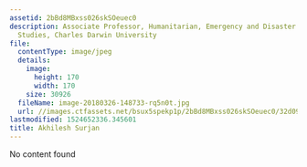 ```yaml
---
assetid: 2bBd8MBxss026skSOeuec0
description: Associate Professor, Humanitarian, Emergency and Disaster Management
  Studies, Charles Darwin University
file:
  contentType: image/jpeg
  details:
    image:
      height: 170
      width: 170
    size: 30926
  fileName: image-20180326-148733-rq5n0t.jpg
  url: //images.ctfassets.net/bsux5spekp1p/2bBd8MBxss026skSOeuec0/32d09a6c4a1ae143c8e0edac252a9e8d/image-20180326-148733-rq5n0t.jpg
lastmodified: 1524652336.345601
title: Akhilesh Surjan
---
```

No content found